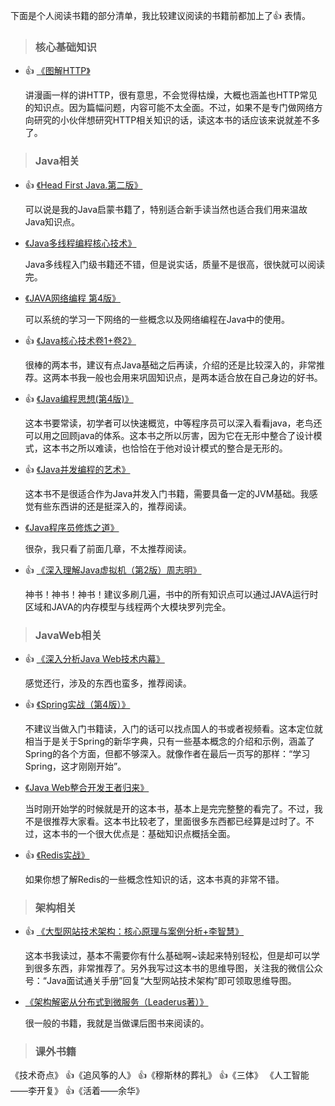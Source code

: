 下面是个人阅读书籍的部分清单，我比较建议阅读的书籍前都加上了:thumbsup: 表情。
> ### 核心基础知识

- :thumbsup: [《图解HTTP》](https://book.douban.com/subject/25863515/)

  讲漫画一样的讲HTTP，很有意思，不会觉得枯燥，大概也涵盖也HTTP常见的知识点。因为篇幅问题，内容可能不太全面。不过，如果不是专门做网络方向研究的小伙伴想研究HTTP相关知识的话，读这本书的话应该来说就差不多了。

> ### Java相关

- :thumbsup: [《Head First Java.第二版》](https://book.douban.com/subject/2000732/)

  可以说是我的Java启蒙书籍了，特别适合新手读当然也适合我们用来温故Java知识点。
  
- [《Java多线程编程核心技术》](https://book.douban.com/subject/26555197/)

  Java多线程入门级书籍还不错，但是说实话，质量不是很高，很快就可以阅读完。

- [《JAVA网络编程 第4版》](https://book.douban.com/subject/26259017/)

  可以系统的学习一下网络的一些概念以及网络编程在Java中的使用。
 
- :thumbsup: [《Java核心技术卷1+卷2》](https://book.douban.com/subject/25762168/)
  
  很棒的两本书，建议有点Java基础之后再读，介绍的还是比较深入的，非常推荐。这两本书我一般也会用来巩固知识点，是两本适合放在自己身边的好书。

- :thumbsup: [《Java编程思想(第4版)》](https://book.douban.com/subject/2130190/)

  这本书要常读，初学者可以快速概览，中等程序员可以深入看看java，老鸟还可以用之回顾java的体系。这本书之所以厉害，因为它在无形中整合了设计模式，这本书之所以难读，也恰恰在于他对设计模式的整合是无形的。
  
- :thumbsup: [《Java并发编程的艺术》](https://book.douban.com/subject/26591326/)
  
  这本书不是很适合作为Java并发入门书籍，需要具备一定的JVM基础。我感觉有些东西讲的还是挺深入的，推荐阅读。

- [《Java程序员修炼之道》](https://book.douban.com/subject/24841235/)

  很杂，我只看了前面几章，不太推荐阅读。
 
- :thumbsup: [《深入理解Java虚拟机（第2版）周志明》](https://book.douban.com/subject/24722612/)

  神书！神书！神书！建议多刷几遍，书中的所有知识点可以通过JAVA运行时区域和JAVA的内存模型与线程两个大模块罗列完全。 

> ### JavaWeb相关

- :thumbsup: [《深入分析Java Web技术内幕》](https://book.douban.com/subject/25953851/)

  感觉还行，涉及的东西也蛮多，推荐阅读。

- :thumbsup: [《Spring实战（第4版）》](https://book.douban.com/subject/26767354/)

  不建议当做入门书籍读，入门的话可以找点国人的书或者视频看。这本定位就相当于是关于Spring的新华字典，只有一些基本概念的介绍和示例，涵盖了Spring的各个方面，但都不够深入。就像作者在最后一页写的那样：“学习Spring，这才刚刚开始”。

- [《Java Web整合开发王者归来》](https://book.douban.com/subject/4189495/)

  当时刚开始学的时候就是开的这本书，基本上是完完整整的看完了。不过，我不是很推荐大家看。这本书比较老了，里面很多东西都已经算是过时了。不过，这本书的一个很大优点是：基础知识点概括全面。

- :thumbsup: [《Redis实战》](https://book.douban.com/subject/26612779/)

   如果你想了解Redis的一些概念性知识的话，这本书真的非常不错。

> ### 架构相关

- :thumbsup: [《大型网站技术架构：核心原理与案例分析+李智慧》](https://book.douban.com/subject/25723064/)

  这本书我读过，基本不需要你有什么基础啊~读起来特别轻松，但是却可以学到很多东西，非常推荐了。另外我写过这本书的思维导图，关注我的微信公众号：“Java面试通关手册”回复“大型网站技术架构”即可领取思维导图。

- [《架构解密从分布式到微服务（Leaderus著）》](https://book.douban.com/subject/27081188/)
  
  很一般的书籍，我就是当做课后图书来阅读的。


> ### 课外书籍

《技术奇点》 :thumbsup:《追风筝的人》 :thumbsup:《穆斯林的葬礼》  :thumbsup:《三体》 《人工智能——李开复》
:thumbsup:《活着——余华》  




